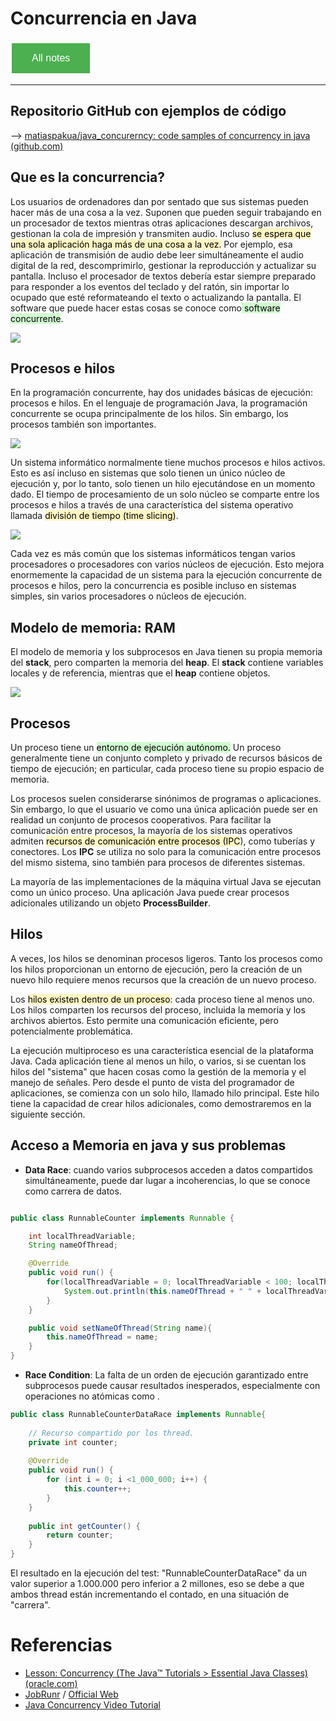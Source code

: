 # Concurrencia en Java

<style>
  .back-button {
    background-color: #4CAF50; /* Green */
    border: none;
    color: white;
    padding: 15px 32px;
    text-align: center;
    text-decoration: none;
    display: inline-block;
    font-size: 16px;
    margin: 4px 2px;
    cursor: pointer;
  }
</style>

<button class="back-button" onclick="window.location.href='https://matiaspakua.github.io/tech.notes.io'">All notes</button>

---

## Repositorio GitHub con ejemplos de código

--> [matiaspakua/java_concurerncy: code samples of concurrency in java (github.com)](https://github.com/matiaspakua/java_concurerncy/tree/master)



## Que es la concurrencia?

Los usuarios de ordenadores dan por sentado que sus sistemas pueden hacer más de una cosa a la vez. Suponen que pueden seguir trabajando en un procesador de textos mientras otras aplicaciones descargan archivos, gestionan la cola de impresión y transmiten audio. Incluso <mark style="background: #FFF3A3A6;">se espera que una sola aplicación haga más de una cosa a la vez.</mark> Por ejemplo, esa aplicación de transmisión de audio debe leer simultáneamente el audio digital de la red, descomprimirlo, gestionar la reproducción y actualizar su pantalla. Incluso el procesador de textos debería estar siempre preparado para responder a los eventos del teclado y del ratón, sin importar lo ocupado que esté reformateando el texto o actualizando la pantalla. El software que puede hacer estas cosas se conoce como<mark style="background: #BBFABBA6;"> software concurrente</mark>.

![](../../images/concurrency_concept.png)

## Procesos e hilos

En la programación concurrente, hay dos unidades básicas de ejecución: procesos e hilos. En el lenguaje de programación Java, la programación concurrente se ocupa principalmente de los hilos. Sin embargo, los procesos también son importantes.

![](../../images/java_concurencia_procesos_hilos.png)

Un sistema informático normalmente tiene muchos procesos e hilos activos. Esto es así incluso en sistemas que solo tienen un único núcleo de ejecución y, por lo tanto, solo tienen un hilo ejecutándose en un momento dado. El tiempo de procesamiento de un solo núcleo se comparte entre los procesos e hilos a través de una característica del sistema operativo llamada <mark style="background: #FFF3A3A6;">división de tiempo (time slicing)</mark>.

![](../../images/time_slicing.png)

Cada vez es más común que los sistemas informáticos tengan varios procesadores o procesadores con varios núcleos de ejecución. Esto mejora enormemente la capacidad de un sistema para la ejecución concurrente de procesos e hilos, pero la concurrencia es posible incluso en sistemas simples, sin varios procesadores o núcleos de ejecución.

## Modelo de memoria: RAM

El modelo de memoria y los subprocesos en Java tienen su propia memoria del **stack**, pero comparten la memoria del **heap**. El **stack** contiene variables locales y de referencia, mientras que el **heap** contiene objetos.

![](../../images/java_concurencia_RAM.png)

## Procesos

Un proceso tiene un <mark style="background: #BBFABBA6;">entorno de ejecución autónomo.</mark> Un proceso generalmente tiene un conjunto completo y privado de recursos básicos de tiempo de ejecución; en particular, cada proceso tiene su propio espacio de memoria.

Los procesos suelen considerarse sinónimos de programas o aplicaciones. Sin embargo, lo que el usuario ve como una única aplicación puede ser en realidad un conjunto de procesos cooperativos. Para facilitar la comunicación entre procesos, la mayoría de los sistemas operativos admiten <mark style="background: #FFF3A3A6;">recursos de comunicación entre procesos (IPC</mark>), como tuberías y conectores. Los  **IPC** se utiliza no solo para la comunicación entre procesos del mismo sistema, sino también para procesos de diferentes sistemas.

La mayoría de las implementaciones de la máquina virtual Java se ejecutan como un único proceso. Una aplicación Java puede crear procesos adicionales utilizando un objeto **ProcessBuilder**.

## Hilos

A veces, los hilos se denominan procesos ligeros. Tanto los procesos como los hilos proporcionan un entorno de ejecución, pero la creación de un nuevo hilo requiere menos recursos que la creación de un nuevo proceso.

Los <mark style="background: #FFF3A3A6;">hilos existen dentro de un proceso</mark>: cada proceso tiene al menos uno. Los hilos comparten los recursos del proceso, incluida la memoria y los archivos abiertos. Esto permite una comunicación eficiente, pero potencialmente problemática.

La ejecución multiproceso es una característica esencial de la plataforma Java. Cada aplicación tiene al menos un hilo, o varios, si se cuentan los hilos del "sistema" que hacen cosas como la gestión de la memoria y el manejo de señales. Pero desde el punto de vista del programador de aplicaciones, se comienza con un solo hilo, llamado hilo principal. Este hilo tiene la capacidad de crear hilos adicionales, como demostraremos en la siguiente sección.


## Acceso a Memoria en java y sus problemas

- **Data Race**: cuando varios subprocesos acceden a datos compartidos simultáneamente, puede dar lugar a incoherencias, lo que se conoce como carrera de datos.

```java

public class RunnableCounter implements Runnable {

    int localThreadVariable;
    String nameOfThread;

    @Override
    public void run() {
        for(localThreadVariable = 0; localThreadVariable < 100; localThreadVariable++) {
            System.out.println(this.nameOfThread + " " + localThreadVariable);
        }
    }

    public void setNameOfThread(String name){
        this.nameOfThread = name;
    }
}
```

- **Race Condition**: La falta de un orden de ejecución garantizado entre subprocesos puede causar resultados inesperados, especialmente con operaciones no atómicas como .

```java
public class RunnableCounterDataRace implements Runnable{  
  
    // Recurso compartido por los thread.  
    private int counter;  
  
    @Override  
    public void run() {  
        for (int i = 0; i <1_000_000; i++) {  
            this.counter++;  
        }  
    }  
  
    public int getCounter() {  
        return counter;  
    }  
}
```

El resultado en la ejecución del test: "RunnableCounterDataRace" da un valor superior a 1.000.000 pero inferior a 2 millones, eso se debe a que ambos thread están incrementando el contado, en una situación de "carrera".

# Referencias

 - [Lesson: Concurrency (The Java™ Tutorials > Essential Java Classes) (oracle.com)](https://docs.oracle.com/javase/tutorial/essential/concurrency/)
 - [JobRunr](https://github.com/jobrunr/jobrunr?tab=readme-ov-file) / [Official Web](https://www.jobrunr.io/en/)
 - [Java Concurrency Video Tutorial](https://www.youtube.com/playlist?list=PLL8woMHwr36EDxjUoCzboZjedsnhLP1j4)
